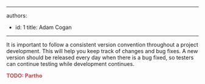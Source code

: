 

---
authors:
  - id: 1
    title: Adam Cogan
---




<span class='intro'> It is important to follow a consistent version convention throughout a project development. This will help you keep track of changes and bug fixes. A new version should be released&#160;every day&#160;when there is a bug fixed, so testers can continue testing while development continues.<br> </span>

<p><span style="color&#58;#cc4141;"><b>​TODO&#58; Partho</b></span><br></p>


